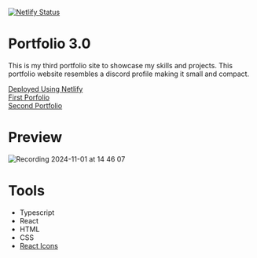[![Netlify Status](https://api.netlify.com/api/v1/badges/56aa2a85-5deb-477a-8dbd-ea4c8ed553ba/deploy-status)](https://app.netlify.com/sites/pauleenaphan/deploys)
# Portfolio 3.0
This is my third portfolio site to showcase my skills and projects. This portfolio website resembles a discord profile making it small and compact.

[Deployed Using Netlify](https://pauleenaporfolio3.netlify.app/) <br> 
[First Porfolio](https://master--pauleenaportfoliosite.netlify.app/) <br>
[Second Portfolio](https://main--pauleenaphanportfolio2.netlify.app/)


# Preview
![Recording 2024-11-01 at 14 46 07](https://github.com/user-attachments/assets/84e94690-26a4-443f-b36d-619cb15e9a41)

# Tools
- Typescript
- React
- HTML
- CSS
- [React Icons](https://react-icons.github.io/react-icons/)
